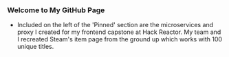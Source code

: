### Welcome to My GitHub Page

- Included on the left of the 'Pinned' section are the microservices and proxy I created for my frontend capstone at Hack Reactor. My team and I recreated Steam's item page from the ground up which works with 100 unique titles.



<!--
**munzmoses/munzmoses** is a ✨ _special_ ✨ repository because its `README.md` (this file) appears on your GitHub profile.

Here are some ideas to get you started:

- 🔭 I’m currently working on ...
- 🌱 I’m currently learning ...
- 👯 I’m looking to collaborate on ...
- 🤔 I’m looking for help with ...
- 💬 Ask me about ...
- 📫 How to reach me: ...
- 😄 Pronouns: ...
- ⚡ Fun fact: ...
-->
